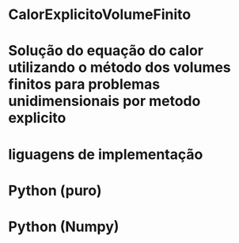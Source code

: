 # CalorExplicitoVolumeFinito
#
# Solução do equação do calor utilizando o método dos volumes finitos para problemas unidimensionais por metodo explicito
#
# liguagens de implementação
# Python (puro)
# Python (Numpy)